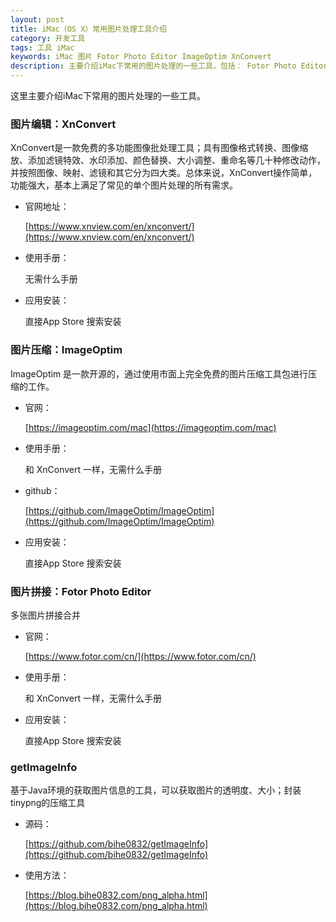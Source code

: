 ```yaml
---
layout: post
title: iMac（OS X）常用图片处理工具介绍
category: 开发工具
tags: 工具 iMac
keywords: iMac 图片 Fotor Photo Editor ImageOptim XnConvert
description: 主要介绍iMac下常用的图片处理的一些工具，包括： Fotor Photo Editor 、ImageOptim 、 XnConvert等
---
```


这里主要介绍iMac下常用的图片处理的一些工具。

### 图片编辑：XnConvert

XnConvert是一款免费的多功能图像批处理工具；具有图像格式转换、图像缩放、添加滤镜特效、水印添加、颜色替换、大小调整、重命名等几十种修改动作，并按照图像、映射、滤镜和其它分为四大类。总体来说，XnConvert操作简单，功能强大，基本上满足了常见的单个图片处理的所有需求。


- 官网地址：

	[https://www.xnview.com/en/xnconvert/](https://www.xnview.com/en/xnconvert/)

- 使用手册：

	无需什么手册
	
- 应用安装：

	直接App Store 搜索安装
	
### 图片压缩：ImageOptim

ImageOptim 是一款开源的，通过使用市面上完全免费的图片压缩工具包进行压缩的工作。

- 官网：

	[https://imageoptim.com/mac](https://imageoptim.com/mac)

- 使用手册：

	和 XnConvert 一样，无需什么手册
	
- github：

	[https://github.com/ImageOptim/ImageOptim](https://github.com/ImageOptim/ImageOptim)

- 应用安装：

	直接App Store 搜索安装
	
### 图片拼接：Fotor Photo Editor

多张图片拼接合并

- 官网：

	[https://www.fotor.com/cn/](https://www.fotor.com/cn/)

- 使用手册：

	和 XnConvert 一样，无需什么手册
	
- 应用安装：

	直接App Store 搜索安装

### getImageInfo

基于Java环境的获取图片信息的工具，可以获取图片的透明度、大小；封装tinypng的压缩工具

-  源码：

	[https://github.com/bihe0832/getImageInfo](https://github.com/bihe0832/getImageInfo)
	
- 使用方法：

	[https://blog.bihe0832.com/png_alpha.html](https://blog.bihe0832.com/png_alpha.html)